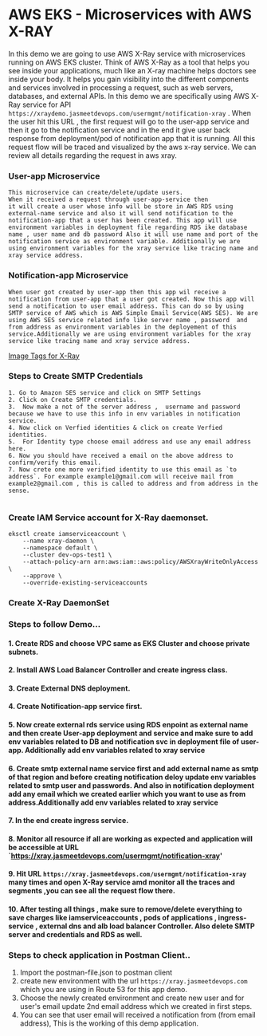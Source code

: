 
# AWS EKS - Microservices with AWS X-RAY

In this demo we are going to use AWS X-Ray service with microservices running on AWS EKS cluster. Think of AWS X-Ray as a tool that helps you see inside your applications, much like an X-ray machine helps doctors see inside your body. It helps you gain visibility into the different components and services involved in processing a request, such as web servers, databases, and external APIs. In this demo we are specifically using AWS X-Ray service for API `https://xraydemo.jasmeetdevops.com/usermgmt/notification-xray` . When the user hit this URL , the first request will go to the user-app service and then it go to the notification service and in the end it give user back response from deployment/pod of notification app that it is running. All this request flow will be traced and visualized by the aws x-ray service. We can review all details regarding the request in aws xray.


### User-app Microservice
```
This microservice can create/delete/update users. 
When it received a request through user-app-service then 
it will create a user whose info will be store in AWS RDS using external-name service and also it will send notification to the notification-app that a user has been created. This app will use environment variables in deployment file regarding RDS ike database name , user name and db password Also it will use name and port of the notification service as environment variable. Additionally we are using environment variables for the xray service like tracing name and xray service address.
```

### Notification-app Microservice
```
When user got created by user-app then this app wil receive a notification from user-app that a user got created. Now this app will send a notification to user email address. This can do so by using SMTP service of AWS which is AWS Simple Email Service(AWS SES). We are using AWS SES service related info like server name , password  and from address as environment variables in the deployement of this service.Additionally we are using environment variables for the xray service like tracing name and xray service address.
```
[Image Tags for X-Ray](https://gallery.ecr.aws/xray/aws-xray-daemon)


### Steps to Create SMTP Credentials
```
1. Go to Amazon SES service and click on SMTP Settings
2. Click on Create SMTP credentials.
3.  Now make a not of the server address ,  username and password because we have to use this info in env variables in notification service.
4. Now click on Verfied identities & click on create Verfied identities.
5.  For Identity type choose email address and use any email address here.
6. Now you should have received a email on the above address to confirm/verify this email.
7. Now crete one more verified identity to use this email as `to address`. For example example1@gmail.com will receive mail from example2@gmail.com , this is called to address and from address in the sense.


```
### Create IAM Service account for X-Ray daemonset.
```
eksctl create iamserviceaccount \
    --name xray-daemon \
    --namespace default \
    --cluster dev-ops-test1 \
    --attach-policy-arn arn:aws:iam::aws:policy/AWSXrayWriteOnlyAccess \
    --approve \
    --override-existing-serviceaccounts
```
### Create X-Ray DaemonSet

### Steps to follow Demo...

#### 1. Create RDS and choose VPC same as EKS Cluster and choose private subnets.
#### 2. Install AWS Load Balancer Controller and create ingress class.
#### 3. Create External DNS deployment.
#### 4. Create Notification-app service first.
#### 5. Now create external rds service using RDS enpoint as external name and then create User-app deployment and service and make sure to add env variables related to DB and notification svc in deployment file of user-app. Additionally add env variables related to xray service 
#### 6. Create smtp external name service first and add external name as smtp of that region and before creating notification deloy update env variables related to smtp user and passwords. And also in notification deployment add any email which we created earlier which you want to use as from address.Additionally add env variables related to xray service 
#### 7. In the end create ingress service.
#### 8. Monitor all resource if all are working as expected and application will be accessible at URL `https://xray.jasmeetdevops.com/usermgmt/notification-xray'
#### 9. Hit URL `https://xray.jasmeetdevops.com/usermgmt/notification-xray` many times and open X-Ray service amd monitor all the traces and segments ,you can see all the request flow there.
#### 10. After testing all things , make sure to remove/delete everything to save charges like iamserviceaccounts , pods of applications , ingress-service , external dns and alb load balancer Controller. Also delete SMTP server and credentials and RDS as well.

### Steps to check application in Postman Client..

1. Import the postman-file.json to postman client
2. create new environment with the url `https://xray.jasmeetdevops.com` which you are using in Route 53 for this app demo.
3. Choose the newly created environment and create new user and for user's email update 2nd email address which we created in first steps.
4.  You can see that user email will received a notification from (from email address), This is the working of this demp application.